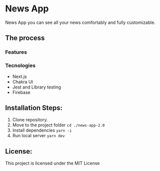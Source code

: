 # News App

News App you can see all your news comfortably and fully customizable.

## The process

### Features

### Tecnologies

- Next.js
- Chakra UI
- Jest and Library testing
- Firebase

## Installation Steps:

1. Clone repository.
2. Move to the project folder `cd ./news-app-2.0`
3. Install dependencies `yarn -i`
4. Run local server `yarn dev`

## License:

This project is licensed under the MIT License
